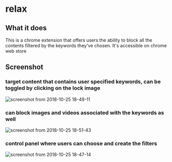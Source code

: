 # relax

## What it does
This is a chrome extension that offers users the ability to block all the contents filtered by the keywords they've chosen. It's accessible on chrome web store 

## Screenshot 

### target content that contains user specified keywords, can be toggled by clicking on the lock image
![screenshot from 2018-10-25 18-49-11](https://user-images.githubusercontent.com/38970716/47536693-a0882500-d88f-11e8-972d-0df692128586.png)

### can block images and videos associated with the keywords as well
![screenshot from 2018-10-25 18-51-43](https://user-images.githubusercontent.com/38970716/47536348-80effd00-d88d-11e8-885e-783b24e768d4.png)

### control panel where users can choose and create the filters
![screenshot from 2018-10-25 18-47-14](https://user-images.githubusercontent.com/38970716/47536417-c90f1f80-d88d-11e8-949e-8142ecd06f5c.png)

